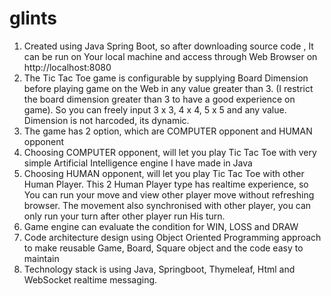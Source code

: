 # glints
1. Created using Java Spring Boot, so after downloading source code , It can be run on Your local machine and access through Web Browser on http://localhost:8080
2. The Tic Tac Toe game is configurable by supplying Board Dimension before playing game on the Web in any value greater than 3. (I restrict the board dimension greater than 3 to have a good experience on game). So you can freely input 3 x 3, 4 x 4, 5 x 5 and any value. Dimension is not harcoded, its dynamic.
3. The game has 2 option, which are COMPUTER opponent and HUMAN opponent
4. Choosing COMPUTER opponent, will let you play Tic Tac Toe with very simple Artificial Intelligence engine I have made in Java
5. Choosing HUMAN opponent, will let you play Tic Tac Toe with other Human Player. This 2 Human Player type has realtime experience, so You can run your move and view other player move without refreshing browser. The movement also synchronised with other player, you can only run your turn after other player run His turn. 
6. Game engine can evaluate the condition for WIN, LOSS and DRAW
7. Code architecture design using Object Oriented Programming approach to make reusable Game, Board, Square object and the code easy to maintain  
8. Technology stack is using Java, Springboot, Thymeleaf, Html and WebSocket realtime messaging.
